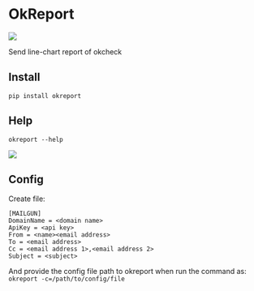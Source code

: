 # OkReport

[![](https://img.shields.io/badge/pip-v0.0.2%20okcat-yellow.svg)](https://pypi.python.org/pypi/OkReport)

Send line-chart report of okcheck

## Install

```
pip install okreport
```

## Help

```
okreport --help
```

![](https://git.llsapp.com/client-infra/okreport/raw/master/arts/help.png)

## Config

Create file:

```
[MAILGUN]
DomainName = <domain name>
ApiKey = <api key>
From = <name><email address>
To = <email address>
Cc = <email address 1>,<email address 2>
Subject = <subject>
```

And provide the config file path to okreport when run the command as: `okreport -c=/path/to/config/file`
